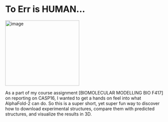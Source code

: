 # To Err is HUMAN...

<img width="236" height="209" alt="image" src="https://github.com/user-attachments/assets/b9f73e21-50b4-4916-92f4-97c2da356fc3" />

As a part of my course assignment [BIOMOLECULAR MODELLING BIO F417] on reporting on CASP16, I wanted to get a hands on feel into what AlphaFold-2 can do. So this is a super short, yet super fun way to discover how to download experimental structures, compare them with predicted structures, and visualize the results in 3D. 
